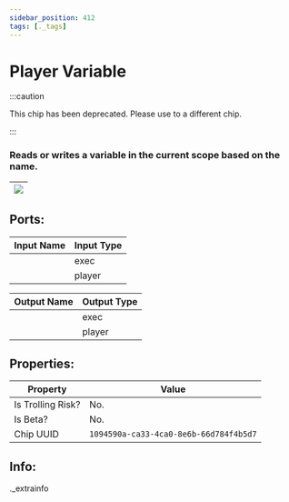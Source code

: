 ```yaml
---
sidebar_position: 412
tags: [._tags]
---
```


# Player Variable
:::caution

This chip has been deprecated. Please use to a different chip.

:::

### Reads or writes a variable in the current scope based on the name.

| ![](https://images-ext-2.discordapp.net/external/MPmIaQzlEPmgGWlgi-WxBBXt0Bjv_zWPkg1y1f_sy3s/https/www.recroomcircuits.com/image/circuit/absolute-value?width=206&height=108) |
|-----|

## Ports:

| Input Name | Input Type |
|-----------|-----------|
|  | exec |
|  | player |

| Output Name | Output Type |
|-----------|-----------|
|  | exec |
|  | player |

## Properties:

| Property  | Value |
|-------------------|-----------|
| Is Trolling Risk? | No. |
| Is Beta? | No. |
| Chip UUID | `1094590a-ca33-4ca0-8e6b-66d784f4b5d7` |

## Info:
._extrainfo